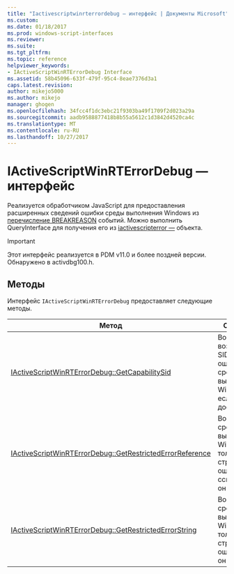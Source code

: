 ```yaml
---
title: "Iactivescriptwinrterrordebug — интерфейс | Документы Microsoft"
ms.custom: 
ms.date: 01/18/2017
ms.prod: windows-script-interfaces
ms.reviewer: 
ms.suite: 
ms.tgt_pltfrm: 
ms.topic: reference
helpviewer_keywords:
- IActiveScriptWinRTErrorDebug Interface
ms.assetid: 58b45096-633f-479f-95c4-8eae7376d3a1
caps.latest.revision: 
author: mikejo5000
ms.author: mikejo
manager: ghogen
ms.openlocfilehash: 34fcc4f1dc3ebc21f9303ba49f1709f2d023a29a
ms.sourcegitcommit: aadb9588877418b8b55a5612c1d3842d4520ca4c
ms.translationtype: MT
ms.contentlocale: ru-RU
ms.lasthandoff: 10/27/2017
---
```

# <a name="iactivescriptwinrterrordebug-interface"></a>IActiveScriptWinRTErrorDebug — интерфейс
Реализуется обработчиком JavaScript для предоставления расширенных сведений ошибки среды выполнения Windows из [перечисление BREAKREASON](../../winscript/reference/breakreason-enumeration.md) событий. Можно выполнить QueryInterface для получения его из [iactivescripterror —](../../winscript/reference/iactivescripterror.md) объекта.  
  
> [!IMPORTANT]
>  Этот интерфейс реализуется в PDM v11.0 и более поздней версии. Обнаружено в activdbg100.h.  
  
## <a name="methods"></a>Методы  
 Интерфейс `IActiveScriptWinRTErrorDebug` предоставляет следующие методы.  
  
|Метод|Описание|  
|------------|-----------------|  
|[IActiveScriptWinRTErrorDebug::GetCapabilitySid](../../winscript/reference/iactivescriptwinrterrordebug-getcapabilitysid.md)|Возвращает возможность SID для ошибки среды выполнения Windows, если он доступен.|  
|[IActiveScriptWinRTErrorDebug::GetRestrictedErrorReference](../../winscript/reference/iactivescriptwinrterrordebug-getrestrictederrorreference.md)|Возвращает среды выполнения Windows только строка ошибки ссылки, если он доступен.|  
|[IActiveScriptWinRTErrorDebug::GetRestrictedErrorString](../../winscript/reference/iactivescriptwinrterrordebug-getrestrictederrorstring.md)|Возвращает среды выполнения Windows только строка ошибки, если он доступен.|